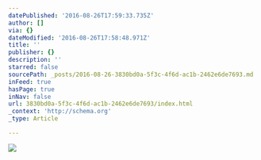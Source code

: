 ```yaml
---
datePublished: '2016-08-26T17:59:33.735Z'
author: []
via: {}
dateModified: '2016-08-26T17:58:48.971Z'
title: ''
publisher: {}
description: ''
starred: false
sourcePath: _posts/2016-08-26-3830bd0a-5f3c-4f6d-ac1b-2462e6de7693.md
inFeed: true
hasPage: true
inNav: false
url: 3830bd0a-5f3c-4f6d-ac1b-2462e6de7693/index.html
_context: 'http://schema.org'
_type: Article

---
```

![](https://the-grid-user-content.s3-us-west-2.amazonaws.com/28360342-e966-4aed-80bc-692735e42052.jpg)